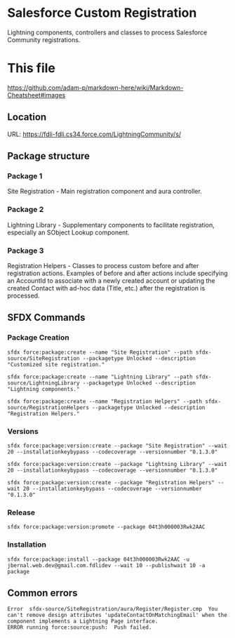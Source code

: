 # Salesforce Custom Registration
Lightning components, controllers and classes to process Salesforce Community registrations.

# This file
https://github.com/adam-p/markdown-here/wiki/Markdown-Cheatsheet#images

## Location
URL: https://fdli-fdli.cs34.force.com/LightningCommunity/s/


## Package structure
### Package 1
Site Registration - Main registration component and aura controller.
### Package 2
Lightning Library - Supplementary components to facilitate registration, especially an SObject Lookup component.
### Package 3
Registration Helpers - Classes to process custom before and after registration actions.  Examples of before and after actions include specifying an AccountId to associate with a newly created account or updating the created Contact with ad-hoc data (Title, etc.) after the registration is processed.


## SFDX Commands 


### Package Creation
```
sfdx force:package:create --name "Site Registration" --path sfdx-source/SiteRegistration --packagetype Unlocked --description "Customized site registration."
```
```sfdx force:package:create --name "Lightning Library" --path sfdx-source/LightningLibrary --packagetype Unlocked --description "Lightning components."```
```
sfdx force:package:create --name "Registration Helpers" --path sfdx-source/RegistrationHelpers --packagetype Unlocked --description "Registration Helpers."
```

### Versions
```
sfdx force:package:version:create --package "Site Registration" --wait 20 --installationkeybypass --codecoverage --versionnumber "0.1.3.0"
```
```
sfdx force:package:version:create --package "Lightning Library" --wait 20 --installationkeybypass --codecoverage --versionnumber "0.1.3.0"
```
```
sfdx force:package:version:create --package "Registration Helpers" --wait 20 --installationkeybypass --codecoverage --versionnumber "0.1.3.0"
```

### Release
```
sfdx force:package:version:promote --package 04t3h000003Rwk2AAC
```

### Installation
```
sfdx force:package:install --package 04t3h000003Rwk2AAC -u jbernal.web.dev@gmail.com.fdlidev --wait 10 --publishwait 10 -a package 
```

## Common errors
```
Error  sfdx-source/SiteRegistration/aura/Register/Register.cmp  You can't remove design attributes 'updateContactOnMatchingEmail' when the component implements a Lightning Page interface.
ERROR running force:source:push:  Push failed.
```
